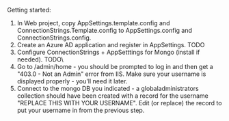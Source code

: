 Getting started:

  1. In Web project, copy AppSettings.template.config and ConnectionStrings.Template.config to AppSettings.config and ConnectionStrings.config.
  2. Create an Azure AD application and register in AppSettings.  TODO
  3. Configure ConnectionStrings + AppSetttings for Mongo (install if needed).  TODO\
  4. Go to /admin/home - you should be prompted to log in and then get a "403.0 - Not an Admin" error from IIS.  Make sure your username is displayed properly - you'll need it later.
  5. Connect to the mongo DB you indicated - a globaladministrators collection should have been created with a record for the username "REPLACE THIS WITH YOUR USERNAME".  Edit (or replace) the record to put your username in from the previous step.

